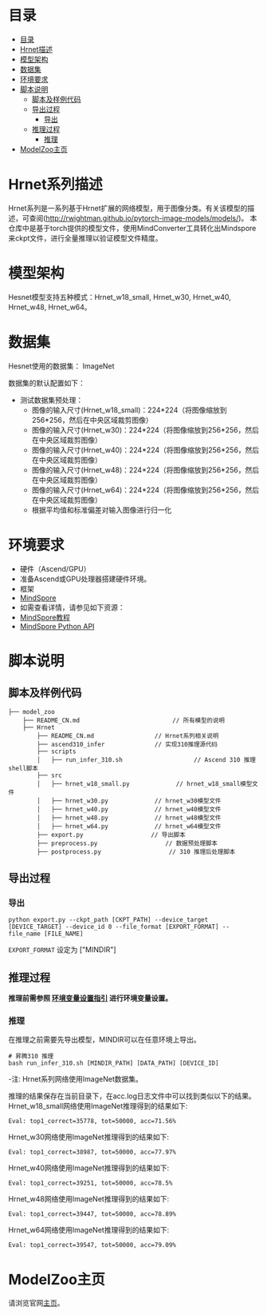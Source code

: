# 目录

<!-- TOC -->

- [目录](#目录)
- [Hrnet描述](#Hrnet描述)
- [模型架构](#模型架构)
- [数据集](#数据集)
- [环境要求](#环境要求)
- [脚本说明](#脚本说明)
    - [脚本及样例代码](#脚本及样例代码)
    - [导出过程](#导出过程)
        - [导出](#导出)
    - [推理过程](#推理过程)
        - [推理](#推理)
- [ModelZoo主页](#modelzoo主页)

<!-- /TOC -->

# Hrnet系列描述

Hrnet系列是一系列基于Hrnet扩展的网络模型，用于图像分类。有关该模型的描述，可查阅(http://rwightman.github.io/pytorch-image-models/models/)。
本仓库中是基于torch提供的模型文件，使用MindConverter工具转化出Mindspore来ckpt文件，进行全量推理以验证模型文件精度。

# 模型架构

Hesnet模型支持五种模式：Hrnet_w18_small, Hrnet_w30, Hrnet_w40, Hrnet_w48, Hrnet_w64。

# 数据集

Hesnet使用的数据集： ImageNet

数据集的默认配置如下：

- 测试数据集预处理：
    - 图像的输入尺寸(Hrnet_w18_small)：224\*224（将图像缩放到256\*256，然后在中央区域裁剪图像）
    - 图像的输入尺寸(Hrnet_w30)：224\*224（将图像缩放到256\*256，然后在中央区域裁剪图像）
    - 图像的输入尺寸(Hrnet_w40)：224\*224（将图像缩放到256\*256，然后在中央区域裁剪图像）
    - 图像的输入尺寸(Hrnet_w48)：224\*224（将图像缩放到256\*256，然后在中央区域裁剪图像）
    - 图像的输入尺寸(Hrnet_w64)：224\*224（将图像缩放到256\*256，然后在中央区域裁剪图像）
    - 根据平均值和标准偏差对输入图像进行归一化

# 环境要求

- 硬件（Ascend/GPU）
- 准备Ascend或GPU处理器搭建硬件环境。
- 框架
- [MindSpore](https://www.mindspore.cn/install)
- 如需查看详情，请参见如下资源：
- [MindSpore教程](https://www.mindspore.cn/tutorials/zh-CN/master/index.html)
- [MindSpore Python API](https://www.mindspore.cn/docs/zh-CN/master/index.html)

# 脚本说明

## 脚本及样例代码

```shell
├── model_zoo
    ├── README_CN.md                          // 所有模型的说明
    ├── Hrnet
        ├── README_CN.md                 // Hrnet系列相关说明
        ├── ascend310_infer              // 实现310推理源代码
        ├── scripts
        │   ├── run_infer_310.sh                    // Ascend 310 推理shell脚本
        ├── src
        │   ├── hrnet_w18_small.py             // hrnet_w18_small模型文件
        │   ├── hrnet_w30.py             // hrnet_w30模型文件
        │   ├── hrnet_w40.py             // hrnet_w40模型文件
        │   ├── hrnet_w48.py             // hrnet_w48模型文件
        │   ├── hrnet_w64.py             // hrnet_w64模型文件
        ├── export.py                   // 导出脚本
        ├── preprocess.py                   // 数据预处理脚本
        ├── postprocess.py                   // 310 推理后处理脚本
```

## 导出过程

### 导出

```shell
python export.py --ckpt_path [CKPT_PATH] --device_target [DEVICE_TARGET] --device_id 0 --file_format [EXPORT_FORMAT] --file_name [FILE_NAME]
```

`EXPORT_FORMAT` 设定为 ["MINDIR"]

## 推理过程

**推理前需参照 [环境变量设置指引](https://gitee.com/mindspore/models/tree/master/utils/ascend310_env_set/README_CN.md) 进行环境变量设置。**

### 推理

在推理之前需要先导出模型，MINDIR可以在任意环境上导出。

```shell
# 昇腾310 推理
bash run_infer_310.sh [MINDIR_PATH] [DATA_PATH] [DEVICE_ID]
```

-注: Hrnet系列网络使用ImageNet数据集。

推理的结果保存在当前目录下，在acc.log日志文件中可以找到类似以下的结果。
Hrnet_w18_small网络使用ImageNet推理得到的结果如下:

  ```log
  Eval: top1_correct=35778, tot=50000, acc=71.56%
  ```

Hrnet_w30网络使用ImageNet推理得到的结果如下:

  ```log
  Eval: top1_correct=38987, tot=50000, acc=77.97%
  ```

Hrnet_w40网络使用ImageNet推理得到的结果如下:

  ```log
  Eval: top1_correct=39251, tot=50000, acc=78.5%
  ```

Hrnet_w48网络使用ImageNet推理得到的结果如下:

  ```log
  Eval: top1_correct=39447, tot=50000, acc=78.89%
  ```

Hrnet_w64网络使用ImageNet推理得到的结果如下:

  ```log
  Eval: top1_correct=39547, tot=50000, acc=79.09%
  ```

# ModelZoo主页

 请浏览官网[主页](https://gitee.com/mindspore/models)。
